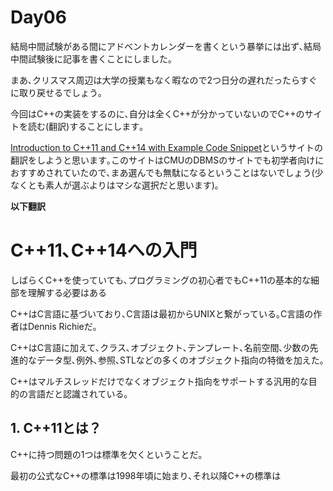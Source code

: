 # Day06

結局中間試験がある間にアドベントカレンダーを書くという暴挙には出ず､結局中間試験後に記事を書くことにしました｡

まあ､クリスマス周辺は大学の授業もなく暇なので2つ日分の遅れだったらすぐに取り戻せるでしょう｡

今回はC++の実装をするのに､自分は全くC++が分かっていないのでC++のサイトを読む(翻訳)することにします｡

[Introduction to C++11 and C++14 with Example Code Snippet](https://www.thegeekstuff.com/2016/02/c-plus-plus-11/)というサイトの翻訳をしようと思います｡このサイトはCMUのDBMSのサイトでも初学者向けにおすすめされていたので､まあ選んでも無駄になるということはないでしょう(少なくとも素人が選ぶよりはマシな選択だと思います)｡

**以下翻訳**

# C++11､C++14への入門

しばらくC++を使っていても､プログラミングの初心者でもC++11の基本的な細部を理解する必要はある

C++はC言語に基づいており､C言語は最初からUNIXと繋がっている｡C言語の作者はDennis Richieだ｡

C++はC言語に加えて､クラス､オブジェクト､テンプレート､名前空間､少数の先進的なデータ型､例外､参照､STLなどの多くのオブジェクト指向の特徴を加えた｡

C++はマルチスレッドだけでなくオブジェクト指向をサポートする汎用的な目的の言語だと認識されている｡

## 1. C++11とは？

C++に持つ問題の1つは標準を欠くということだ｡

最初の公式なC++の標準は1998年頃に始まり､それ以降C++の標準は